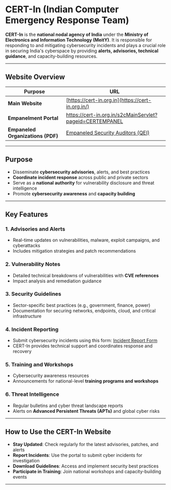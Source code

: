 # CERT-In (Indian Computer Emergency Response Team)

**CERT-In** is the **national nodal agency of India** under the **Ministry of Electronics and Information Technology (MeitY)**. It is responsible for responding to and mitigating cybersecurity incidents and plays a crucial role in securing India's cyberspace by providing **alerts, advisories, technical guidance**, and capacity-building resources.

---

## Website Overview

| Purpose | URL |
| --- | --- |
| **Main Website** | [https://cert-in.org.in](https://cert-in.org.in/) |
| **Empanelment Portal** | https://cert-in.org.in/s2cMainServlet?pageid=CERTEMPANEL |
| **Empaneled Organizations (PDF)** | [Empaneled Security Auditors (QEI)](https://cert-in.org.in/PDF/QEILIST.pdf) |

---

## Purpose

- Disseminate **cybersecurity advisories**, alerts, and best practices
- **Coordinate incident response** across public and private sectors
- Serve as a **national authority** for vulnerability disclosure and threat intelligence
- Promote **cybersecurity awareness** and **capacity building**

---

## Key Features

### 1. Advisories and Alerts

- Real-time updates on vulnerabilities, malware, exploit campaigns, and cyberattacks
- Includes mitigation strategies and patch recommendations

### 2. Vulnerability Notes

- Detailed technical breakdowns of vulnerabilities with **CVE references**
- Impact analysis and remediation guidance

### 3. Security Guidelines

- Sector-specific best practices (e.g., government, finance, power)
- Documentation for securing networks, endpoints, cloud, and critical infrastructure

### 4. Incident Reporting

- Submit cybersecurity incidents using this form:
[Incident Report Form](https://cert-in.org.in/s2cMainServlet?pageid=INCREPFORM)
- CERT-In provides technical support and coordinates response and recovery

### 5. Training and Workshops

- Cybersecurity awareness resources
- Announcements for national-level **training programs and workshops**

### 6. Threat Intelligence

- Regular bulletins and cyber threat landscape reports
- Alerts on **Advanced Persistent Threats (APTs)** and global cyber risks

---

## How to Use the CERT-In Website

- **Stay Updated**: Check regularly for the latest advisories, patches, and alerts
- **Report Incidents**: Use the portal to submit cyber incidents for investigation
- **Download Guidelines**: Access and implement security best practices
- **Participate in Training**: Join national workshops and capacity-building events

---
